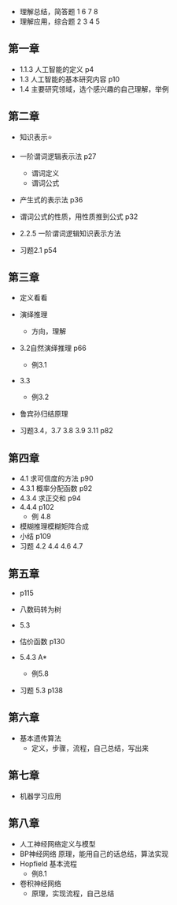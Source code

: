 - 理解总结，简答题 1 6 7 8
- 理解应用，综合题 2 3 4 5



## 第一章

- 1.1.3 人工智能的定义 p4
- 1.3 人工智能的基本研究内容 p10
- 1.4 主要研究领域，选个感兴趣的自己理解，举例



## 第二章

- 知识表示⭐
- 一阶谓词逻辑表示法 p27
  - 谓词定义
  - 谓词公式

- 产生式的表示法 p36
- 谓词公式的性质，用性质推到公式 p32
- 2.2.5 一阶谓词逻辑知识表示方法
- 习题2.1 p54



## 第三章

- 定义看看
- 演绎推理
  - 方向，理解
- 3.2自然演绎推理 p66
  - 例3.1
- 3.3 
  - 例3.2

- 鲁宾孙归结原理
- 习题3.4，3.7 3.8 3.9 3.11 p82



## 第四章

- 4.1 求可信度的方法 p90
- 4.3.1 概率分配函数 p92
- 4.3.4 求正交和 p94
- 4.4.4 p102
  - 例 4.8
- 模糊推理模糊矩阵合成
- 小结 p109
- 习题 4.2 4.4 4.6 4.7



## 第五章

- p115

- 八数码转为树
- 5.3 
- 估价函数 p130
- 5.4.3 A*
  - 例5.8

- 习题 5.3 p138



## 第六章

- 基本遗传算法
  - 定义，步骤，流程，自己总结，写出来



## 第七章

- 机器学习应用



## 第八章

- 人工神经网络定义与模型
- BP神经网络 原理，能用自己的话总结，算法实现
- Hopfield 基本流程
  - 例8.1
- 卷积神经网络
  - 原理，实现流程，自己总结
